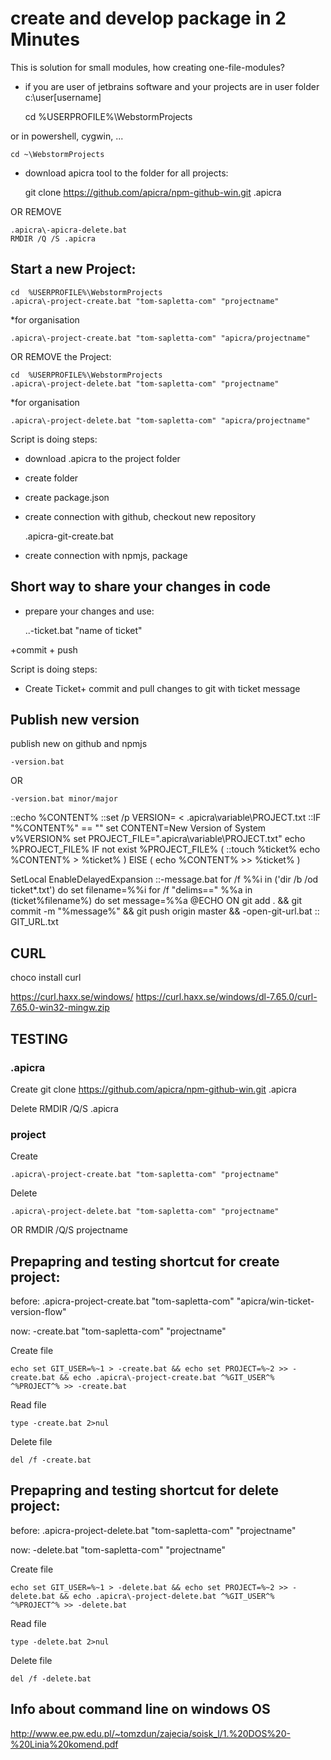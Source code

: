 # create and develop package in 2 Minutes
This is solution for small modules, how creating one-file-modules?

+ if you are user of jetbrains software and your projects are in user folder c:\user\[username]

    cd  %USERPROFILE%\WebstormProjects

or in powershell, cygwin, ...

    cd ~\WebstormProjects


+ download apicra tool to the folder for all projects:

    git clone https://github.com/apicra/npm-github-win.git .apicra

OR REMOVE

    .apicra\-apicra-delete.bat
    RMDIR /Q /S .apicra



## Start a new Project:

    cd  %USERPROFILE%\WebstormProjects
    .apicra\-project-create.bat "tom-sapletta-com" "projectname"

*for organisation

    .apicra\-project-create.bat "tom-sapletta-com" "apicra/projectname"

OR REMOVE the Project:

    cd  %USERPROFILE%\WebstormProjects
    .apicra\-project-delete.bat "tom-sapletta-com" "projectname"

*for organisation

    .apicra\-project-delete.bat "tom-sapletta-com" "apicra/projectname"


Script is doing steps:
+ download .apicra to the project folder
+ create folder
+ create package.json
+ create connection with github, checkout new repository

    .apicra\-git-create.bat

+ create connection with npmjs, package


## Short way to share your changes in code
+ prepare your changes and use:

    ..\-ticket.bat "name of ticket"

+commit + push


Script is doing steps:
+ Create Ticket+ commit and pull changes to git with ticket message

## Publish new version
publish new on github and npmjs

    -version.bat

OR

    -version.bat minor/major


::echo %CONTENT%
::set /p VERSION= < .apicra\variable\PROJECT.txt
::IF "%CONTENT%" == "" set CONTENT=New Version of System v%VERSION%
set PROJECT_FILE=".apicra\variable\PROJECT.txt"
echo %PROJECT_FILE%
IF not exist %PROJECT_FILE% (
::touch %ticket%
    echo %CONTENT% > %ticket%
) ElSE (
    echo %CONTENT% >> %ticket%
)

SetLocal EnableDelayedExpansion
::-message.bat
for /f %%i in ('dir /b /od ticket\*.txt') do set filename=%%i
for /f "delims==" %%a in (ticket\%filename%) do set message=%%a
@ECHO ON
git add . && git commit -m "%message%" && git push origin master && -open-git-url.bat
:: GIT_URL.txt


## CURL

choco install curl


https://curl.haxx.se/windows/
https://curl.haxx.se/windows/dl-7.65.0/curl-7.65.0-win32-mingw.zip


## TESTING
### .apicra
Create
    git clone https://github.com/apicra/npm-github-win.git .apicra

Delete
    RMDIR /Q/S .apicra


### project
Create

    .apicra\-project-create.bat "tom-sapletta-com" "projectname"

Delete

    .apicra\-project-delete.bat "tom-sapletta-com" "projectname"
OR
    RMDIR /Q/S projectname


## Prepapring and testing shortcut for create project:
before:
    .apicra\-project-create.bat "tom-sapletta-com" "apicra/win-ticket-version-flow"


now:
    -create.bat "tom-sapletta-com" "projectname"


Create file

    echo set GIT_USER=%~1 > -create.bat && echo set PROJECT=%~2 >> -create.bat && echo .apicra\-project-create.bat ^%GIT_USER^% ^%PROJECT^% >> -create.bat

Read file

    type -create.bat 2>nul


Delete file

    del /f -create.bat



## Prepapring and testing shortcut for delete project:
before:
    .apicra\-project-delete.bat "tom-sapletta-com" "projectname"

now:
    -delete.bat "tom-sapletta-com" "projectname"


Create file

    echo set GIT_USER=%~1 > -delete.bat && echo set PROJECT=%~2 >> -delete.bat && echo .apicra\-project-delete.bat ^%GIT_USER^% ^%PROJECT^% >> -delete.bat

Read file

    type -delete.bat 2>nul


Delete file

    del /f -delete.bat


## Info about command line on windows OS

http://www.ee.pw.edu.pl/~tomzdun/zajecia/soisk_l/1.%20DOS%20-%20Linia%20komend.pdf
